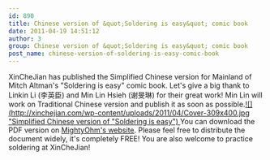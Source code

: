 ```yaml
---
id: 890
title: Chinese version of &quot;Soldering is easy&quot; comic book
date: 2011-04-19 14:51:12
author: 3
group: Chinese version of &quot;Soldering is easy&quot; comic book
post_name: chinese-version-of-soldering-is-easy-comic-book
---
```


XinCheJian has published the Simplified Chinese version for Mainland of Mitch Altman's "Soldering is easy" comic book. Let's give a big thank to Linkin Li (李英臣) and Min Lin Hsieh (谢旻琳) for their great work! Min Lin will work on Traditional Chinese version and publish it as soon as possible.[![](http://xinchejian.com/wp-content/uploads/2011/04/Cover-309x400.jpg "Simplified Chinese version of \"Soldering is easy\") ](http://mightyohm.com/files/soldercomic/translations/FullSolderComicChinese.pdf)You can download the PDF version on [MightyOhm's website](http://mightyohm.com/blog/2011/04/soldering-is-easy-comic-book/). Please feel free to distribute the document widely, it's completely FREE! You are also welcome to practice soldering at XinCheJian!